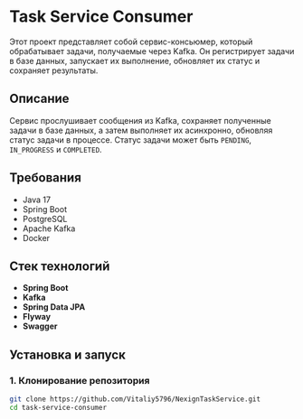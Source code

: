 # Task Service Consumer

Этот проект представляет собой сервис-консьюмер, который обрабатывает задачи, получаемые через Kafka. Он регистрирует задачи в базе данных, запускает их выполнение, обновляет их статус и сохраняет результаты.

## Описание

Сервис прослушивает сообщения из Kafka, сохраняет полученные задачи в базе данных, а затем выполняет их асинхронно, обновляя статус задачи в процессе. Статус задачи может быть `PENDING`, `IN_PROGRESS` и `COMPLETED`.

## Требования

- Java 17
- Spring Boot
- PostgreSQL
- Apache Kafka
- Docker

## Стек технологий

- **Spring Boot**
- **Kafka**
- **Spring Data JPA**
- **Flyway**
- **Swagger**

## Установка и запуск

### 1. Клонирование репозитория

```bash
git clone https://github.com/Vitaliy5796/NexignTaskService.git
cd task-service-consumer
```